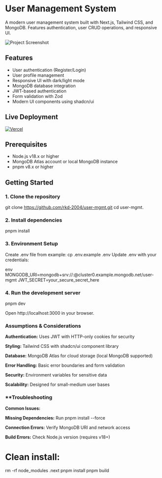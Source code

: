 # User Management System

A modern user management system built with Next.js, Tailwind CSS, and MongoDB. Features authentication, user CRUD operations, and responsive UI.

![Project Screenshot](./public/screenshot.png) <!-- Add a screenshot if available -->

## Features
- User authentication (Register/Login)
- User profile management
- Responsive UI with dark/light mode
- MongoDB database integration
- JWT-based authentication
- Form validation with Zod
- Modern UI components using shadcn/ui

## Live Deployment

[![Vercel](https://img.shields.io/badge/Vercel-Live_Demo-black?style=for-the-badge&logo=vercel)]([https://user-mgmt.vercel.app](https://user-mgmt.vercel.app/))

## Prerequisites

- Node.js v18.x or higher
- MongoDB Atlas account or local MongoDB instance
- pnpm v8.x or higher

## Getting Started

### **1. Clone the repository**

git clone https://github.com/rkd-2004/user-mgmt.git
cd user-mgmt.

### **2. Install dependencies**
pnpm install

### **3. Environment Setup**
Create .env file from example:
cp .env.example .env
Update .env with your credentials:

env
MONGODB_URI=mongodb+srv://<username>:<password>@cluster0.example.mongodb.net/user-mgmt
JWT_SECRET=your_secure_secret_here

### **4. Run the development server**
pnpm dev

Open http://localhost:3000 in your browser.

### **Assumptions & Considerations**
**Authentication:** Uses JWT with HTTP-only cookies for security

**Styling:** Tailwind CSS with shadcn/ui component library

**Database:** MongoDB Atlas for cloud storage (local MongoDB supported)

**Error Handling:** Basic error boundaries and form validation

**Security:** Environment variables for sensitive data

**Scalability:** Designed for small-medium user bases

### **Troubleshooting
**Common Issues:**

**Missing Dependencies:** Run pnpm install --force

**Connection Errors:** Verify MongoDB URI and network access

**Build Errors:** Check Node.js version (requires v18+)

# Clean install:
rm -rf node_modules .next
pnpm install
pnpm build
